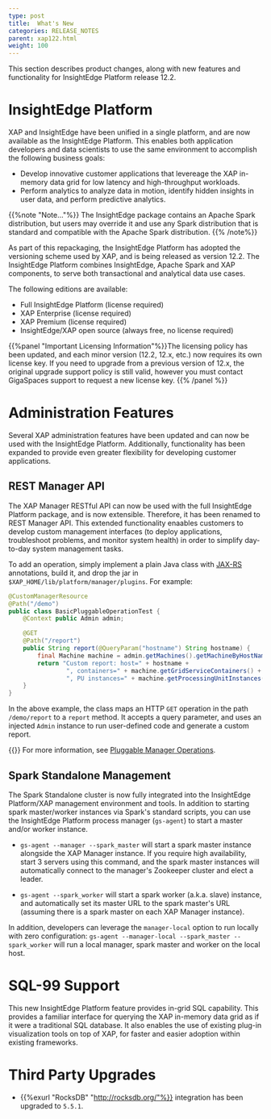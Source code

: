 ```yaml
---
type: post
title:  What's New
categories: RELEASE_NOTES
parent: xap122.html
weight: 100
---
```


This section describes product changes, along with new features and functionality for InsightEdge Platform release 12.2.

# InsightEdge Platform

XAP and InsightEdge have been unified in a single platform, and are now available as the InsightEdge Platform. This enables both application developers and data scientists to use the same environment to accomplish the following business goals:

- Develop innovative customer applications that levereage the XAP in-memory data grid for low latency and high-throughput workloads.
- Perform analytics to analyze data in motion, identify hidden insights in user data, and perform predictive analytics.

{{%note "Note..."%}} The InsightEdge package contains an Apache Spark distribution, but users may override it and use any Spark distribution that is standard and compatible with the Apache Spark distribution. {{% /note%}}

As part of this repackaging, the InsightEdge Platform has adopted the versioning scheme used by XAP, and is being released as version 12.2. The InsightEdge Platform combines InsightEdge, Apache Spark and XAP components, to serve both transactional and analytical data use cases.

The following editions are available:

- Full InsightEdge Platform (license required)
- XAP Enterprise (license required)
- XAP Premium (license required)
- InsightEdge/XAP open source (always free, no license required)

{{%panel "Important Licensing Information"%}}The licensing policy has been updated, and each minor version (12.2, 12.x, etc.) now requires its own license key. If you need to upgrade from a previous version of 12.x, the original upgrade support policy is still valid, however you must contact GigaSpaces support to request a new license key. {{% /panel %}}  

# Administration Features

Several XAP administration features have been updated and can now be used with the InsightEdge Platform. Additionally, functionality has been expanded to provide even greater flexibility for developing customer applications.

## REST Manager API

The XAP Manager RESTful API can now be used with the full InsightEdge Platform package, and is now extensible. Therefore, it has been renamed to REST Manager API. This extended functionality enaables customers to develop custom management interfaces (to deploy applications, troubleshoot problems, and monitor system health) in order to simplify day-to-day system management tasks.

To add an operation, simply implement a plain Java class with [JAX-RS](https://github.com/jax-rs) annotations, build it, and drop the jar in `$XAP_HOME/lib/platform/manager/plugins`. For example:

```java
@CustomManagerResource
@Path("/demo")
public class BasicPluggableOperationTest {
    @Context public Admin admin;

    @GET
    @Path("/report")
    public String report(@QueryParam("hostname") String hostname) {
        final Machine machine = admin.getMachines().getMachineByHostName(hostname);
        return "Custom report: host=" + hostname + 
                ", containers=" + machine.getGridServiceContainers() + 
                ", PU instances=" + machine.getProcessingUnitInstances();
    }
}
```

In the above example, the class maps an HTTP `GET` operation in the path `/demo/report` to a `report` method. It accepts a query parameter, and uses an injected `Admin` instance to run user-defined code and generate a custom report.

{{<infosign>}} For more information, see [Pluggable Manager Operations](/xap/12.2/admin/xap-manager-rest-pluggable.html).

## Spark Standalone Management

The Spark Standalone cluster is now fully integrated into the InsightEdge Platform/XAP management environment and tools. In addition to starting spark master/worker instances via Spark's standard scripts, you can use the InsightEdge Platform process manager (`gs-agent`) to start a master and/or worker instance.

- `gs-agent --manager --spark_master` will start a spark master instance alongside the XAP Manager instance. If you require high availability,  start 3 servers using this command, and the spark master instances will automatically connect to the manager's Zookeeper cluster and elect a leader.

- `gs-agent --spark_worker` will start a spark worker (a.k.a. slave) instance, and automatically set its master URL to the spark master's URL (assuming there is a spark master on each XAP Manager instance).

In addition, developers can leverage the `manager-local` option to run locally with zero configuration: `gs-agent --manager-local --spark_master --spark_worker` will run a local manager, spark master and worker on the local host.

# SQL-99 Support

This new InsightEdge Platform feature provides in-grid SQL capability. This provides a familiar interface for querying the XAP in-memory data grid as if it were a traditional SQL database. It also enables the use of existing plug-in visualization tools on top of XAP, for faster and easier adoption within existing frameworks.


# Third Party Upgrades

* {{%exurl "RocksDB" "http://rocksdb.org/"%}} integration has been upgraded to `5.5.1`.
